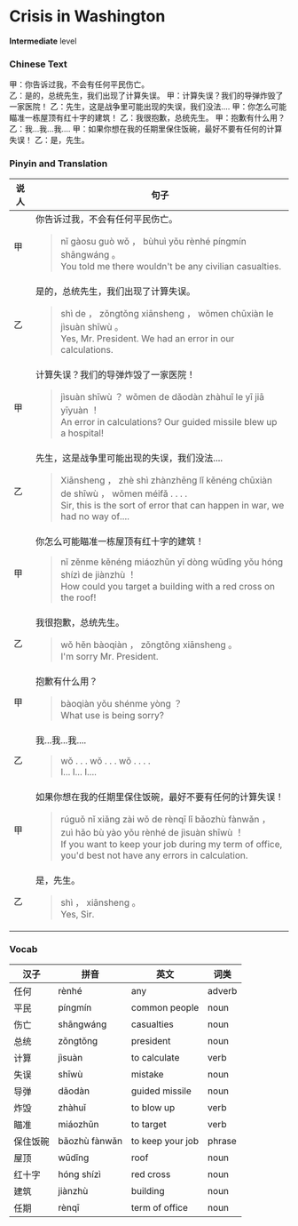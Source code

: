 # Crisis in Washington
**Intermediate** level
### Chinese Text
甲：你告诉过我，不会有任何平民伤亡。<br />乙：是的，总统先生，我们出现了计算失误。
甲：计算失误？我们的导弹炸毁了一家医院！
乙：先生，这是战争里可能出现的失误，我们没法....
甲：你怎么可能瞄准一栋屋顶有红十字的建筑！
乙：我很抱歉，总统先生。
甲：抱歉有什么用？
乙：我...我...我....
甲：如果你想在我的任期里保住饭碗，最好不要有任何的计算失误！
乙：是，先生。

### Pinyin and Translation
|说人|句子|
|----|----|
|甲|你告诉过我，不会有任何平民伤亡。<blockquote>nǐ gàosu guò wǒ ， bùhuì yǒu rènhé píngmín shāngwáng 。<br />You told me there wouldn't be any civilian casualties.</blockquote>|
|乙|是的，总统先生，我们出现了计算失误。<blockquote>shì de ， zǒngtǒng xiānsheng ， wǒmen chūxiàn le jìsuàn shīwù 。<br />Yes, Mr. President. We had an error in our calculations.</blockquote>|
|甲|计算失误？我们的导弹炸毁了一家医院！<blockquote>jìsuàn shīwù ？ wǒmen de dǎodàn zhàhuǐ le yī jiā yīyuàn ！<br />An error in calculations? Our guided missile blew up a hospital!</blockquote>|
|乙|先生，这是战争里可能出现的失误，我们没法....<blockquote>Xiānsheng ， zhè shì zhànzhēng lǐ kěnéng chūxiàn de shīwù ， wǒmen méifǎ . . . .<br />Sir, this is the sort of error that can happen in war, we had no way of....</blockquote>|
|甲|你怎么可能瞄准一栋屋顶有红十字的建筑！<blockquote>nǐ zěnme kěnéng miáozhǔn yī dòng wūdǐng yǒu hóng shízì de jiànzhù ！<br />How could you target a building with a red cross on the roof!</blockquote>|
|乙|我很抱歉，总统先生。<blockquote>wǒ hěn bàoqiàn ， zǒngtǒng xiānsheng 。<br />I'm sorry Mr. President.</blockquote>|
|甲|抱歉有什么用？<blockquote>bàoqiàn yǒu shénme yòng ？<br />What use is being sorry?</blockquote>|
|乙|我...我...我....<blockquote>wǒ . . . wǒ . . . wǒ . . . .<br />I... I... I....</blockquote>|
|甲|如果你想在我的任期里保住饭碗，最好不要有任何的计算失误！<blockquote>rúguǒ nǐ xiǎng zài wǒ de rènqī lǐ bǎozhù fànwǎn ， zuì hǎo bù yào yǒu rènhé de jìsuàn shīwù ！<br />If you want to keep your job during my term of office, you'd best not have any errors in calculation.</blockquote>|
|乙|是，先生。<blockquote>shì ， xiānsheng 。<br />Yes, Sir.</blockquote>|
### Vocab
|汉子|拼音|英文|词类|
|----|----|----|----|
|任何|rènhé|any|adverb|
|平民|píngmín|common people|noun|
|伤亡|shāngwáng|casualties|noun|
|总统|zǒngtǒng|president|noun|
|计算|jìsuàn|to calculate|verb|
|失误|shīwù|mistake|noun|
|导弹|dǎodàn|guided missile|noun|
|炸毁|zhàhuǐ|to blow up|verb|
|瞄准|miáozhǔn|to target|verb|
|保住饭碗|bǎozhù fànwǎn|to keep your job|phrase|
|屋顶|wūdǐng|roof|noun|
|红十字|hóng shízì|red cross|noun|
|建筑|jiànzhù|building|noun|
|任期|rènqī|term of office|noun|